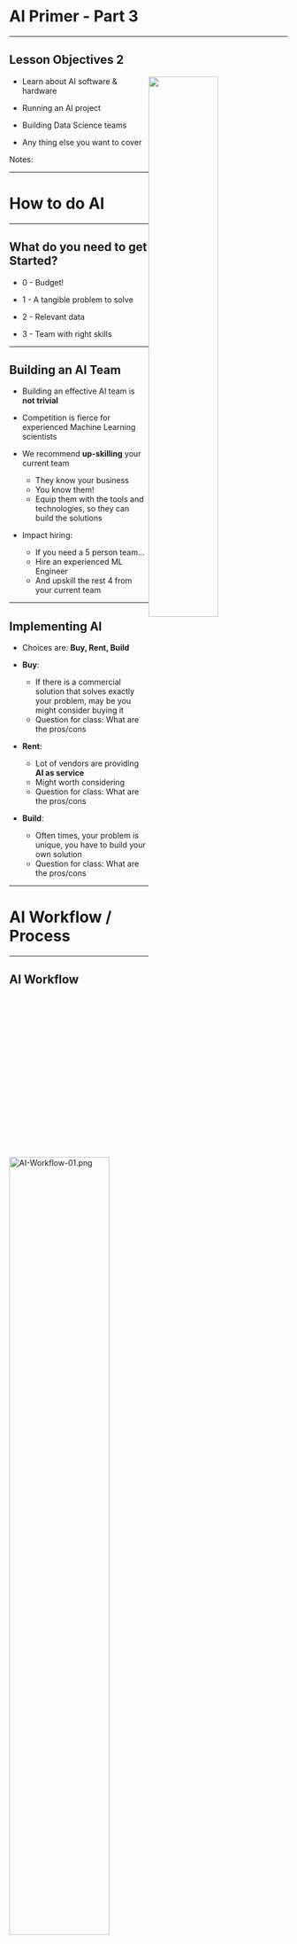 # AI Primer - Part 3
---

## Lesson Objectives 2

<img src="../../assets/images/generic/3rd-party/terminator-2.png" alt="" style="width:50%;float:right;"/><!-- {"left" : 5.51, "top" : 1.25, "height" : 3.32, "width" : 4.43} -->


 * Learn about AI software & hardware

 * Running an AI project

 * Building Data Science teams

 * Any thing else you want to cover

Notes:


---

# How to do AI

---

## What do you need to get Started?

* 0 - Budget!

* 1 -  A tangible problem to solve

* 2 -  Relevant data

* 3 -  Team with right skills

---
## Building an AI Team

* Building an effective AI team is **not trivial**

* Competition is fierce for experienced Machine Learning scientists

* We recommend **up-skilling** your current team
    - They know your business
    - You know them!
    - Equip them with the tools and technologies, so they can build the solutions

* Impact hiring:
    - If you need a 5 person team...
    - Hire an experienced ML Engineer
    - And upskill the rest 4 from your current team

---

## Implementing AI

* Choices are: **Buy, Rent, Build**

* **Buy**:  
    - If there is a commercial solution that solves exactly your problem, may be you might consider buying it
    - Question for class:  What are the pros/cons

* **Rent**:
    - Lot of vendors are providing **AI as service**
    - Might worth considering
    - Question for class:  What are the pros/cons

* **Build**:
    - Often times, your problem is unique, you have to build your own solution
    - Question for class:  What are the pros/cons


---

# AI Workflow / Process

---

## AI Workflow

<img src="../../assets/images/AI/AI-Workflow-01.png" alt="AI-Workflow-01.png" style="width:60%;"/><!-- {"left" : 1.48, "top" : 1.8, "height" : 5.47, "width" : 7.29} -->




Notes:


---

## How to do Machine Learning


 *  **1 - Problem Definition:** What are we trying to solve

 *  **2 - Collect data** More data we have, the better the algorithms become.  This data can come from internal logs (clickstreams) or external sources (credit scores of customers)

 *  **3 - Prepare Data** Raw data is hardly in a form to be used.  It needs to be cleansed, tagged and curated before ready to use

 *  **4 - Train a model** Feed the training data to model so it can learn

 *  **5 - Evaluate the model** Test the model accuracy

 *  **6 - Improve the model** Either by adding more training data, choosing a different algorithm

 *  **7 - Deploy the model**

Notes:




---

## 1 - Problem Definition


 * This may not be as easy as it seems

 * Known Knowns

     - Daily web traffic

 * Known Unknowns

     - What are most popular pages?

     - Do big connectors matter in a social graph?

 * Unknown Unknowns

     - Is there a connection between X and Y

Notes:




---

## Class Discussion:

<img src="../../assets/images/icons/quiz-icon.png" alt="Buildin-a-afair-marketplace.png" style="width:30%;float:right;"/><!-- {"left" : 5.2, "top" : 1.39, "height" : 3.33, "width" : 4.99} -->


 * What are some of the problems you are facing that Data Science / Machine Learning might be a solution?

Notes:


---

## 2 - Collecting Data

<img src="../../assets/images/AI/AI-Workflow-02.png" alt="AI-Workflow-02.png" style="width:40%;float:right;"/><!-- {"left" : 5.18, "top" : 1.23, "height" : 3.82, "width" : 4.89} -->


 * Data Sources can be

     - External: government data, public data,...

     - Internal: collected data (clickstream etc.)

 * External Data challenges

     - Compliance, security concerns,...

     - How much can we get? API throttling.

     - Is the data in useable format?

---

## 2 - Collecting Data

<img src="../../assets/images/AI/AI-Workflow-02.png" alt="AI-Workflow-02.png" style="width:40%;float:right;"/><!-- {"left" : 5.31, "top" : 1.26, "height" : 3.74, "width" : 4.79} -->


 * May need to bring data from different systems and in usually in different formats.

     - Clicklogs are text files.

     - Customer data can be from a database.


Notes:

---

## Class Discussion: Data Collection Challenges

<img src="../../assets/images/icons/quiz-icon.png" alt="Buildin-a-afair-marketplace.png" style="width:30%;float:right;"/><!-- {"left" : 5.55, "top" : 1.22, "height" : 3.09, "width" : 4.64} -->


 * What are some of the problems you are facing / anticipating for collecting data?

Notes:


---

## 3 - Data Preparation / Cleaning

<img src="../../assets/images/AI/AI-Workflow-02.png" alt="AI-Workflow-02.png" style="width:40%;float:right;"/><!-- {"left" : 5.55, "top" : 1.19, "height" : 3.51, "width" : 4.49} -->


 * Problems with raw data sets

     - Non-usable format (say in Excel spreadsheet format)

     - Contains errors & wrong values

     - Missing values

     - Data is spread across multiple silos

 * Data scientists spend a lot of time cleaning and massaging raw data, to get them ready for analysis.

 * Crucial part of data science

 * Can consume a lot of time (50% - 80%  of the project!!!)

 * Least sexy




Notes:


---

## Class Discussion: Data Cleanup

<img src="../../assets/images/icons/quiz-icon.png" alt="Buildin-a-afair-marketplace.png" style="width:30%;float:right;"/><!-- {"left" : 5.77, "top" : 1.06, "height" : 2.97, "width" : 4.46} -->


 *  **What do you think involves in cleaning up data?**

Notes:




---

## 3.5 - Exploratory Data Analysis (EDA)

<img src="../../assets/images/deep-learning/EDA-01.png" alt="EDA-01.png" style="width:30%;float:right;"/><!-- {"left" : 6.22, "top" : 1.22, "height" : 2.65, "width" : 3.72} -->


 * Before doing `machine learning` on data, understand the data.

 * Basic questions

     - Is there a pattern?

     - Are there lot of outliers?  (May skew analysis. Should we keep these or throw them away?)

 *  **Visualizations**  can help greatly!

     - Just do some quick & dirty graphs.

 * Identify `interesting segments`

 * Need to sample?  Or process entire data set?




Notes:


---

## 4 - Model Building

<img src="../../assets/images/AI/AI-Workflow-03.png" alt="AI-Workflow-03.png" style="width:40%;float:right;"/><!-- {"left" : 5.32, "top" : 1.07, "height" : 3.87, "width" : 4.88} -->

 * Don't do this until you have a good understanding of data.(See previous section.)

 * Pick right modeling technique

     - Clustering

     - Classifications

     - Etc.

 * Pick the right model for data

     - Don't get 'hung up' on one model.

     - Try a few to identify the best fitting model.

     - Experience counts!



Notes:




---

## 4.5 - Experiment to Production ('Mind the Gap')


 * Data Scientists develop their models on laptops with small data
 * There is a 'deployment gap' when it comes time to go to production
 * Solutions:
     - Frameworks like Spark are solving this
     - Cloud vendors are providing solution

<img src="../../assets/images/machine-learning/deployment-gap-1a.png" style="width:55%;"/><!-- {"left" : 1.3, "top" : 4.78, "height" : 3.86, "width" : 7.65} -->



Notes:


---
## Streamlining Prototyping --> deploy


 * Language neutral

 * Same model - no need to re-implement

 * Fast deploy!

<img src="../../assets/images/machine-learning/deployment-gap-1b.png" style="max-width:40%;"/><!-- {"left" : 1.63, "top" : 3.18, "height" : 5.12, "width" : 6.99} -->



Notes:

https://www.slideshare.net/julesdamji/apache-spark-mllib-2x-how-to-productionize-your-machine-learning-models

---

## 5 - Model Validation

 <img src="../../assets/images/AI/AI-Workflow-04.png" alt="AI-Workflow-04.png" style="width:40%;float:right;"/><!-- {"left" : 5.9, "top" : 1.22, "height" : 3.38, "width" : 4.27} -->


 * Models need to be `verified`  / `validated`

 * Split the data set into

     - Training set: build / train model

     - Test set: validate the model

 * Initially 70% training,  30% test

 * Tweak the dials to decrease training and increase validation.

 * Training set should represent data well enough.

<img src="../../assets/images/machine-learning/Model-Validation-1.png" alt="Model-Validation-1.png" style="width:30%;"/><!-- {"left" : 5.55, "top" : 6.63, "height" : 1.97, "width" : 4.48} -->




Notes:




---

## 6 - Improving the Model

<img src="../../assets/images/AI/AI-Workflow-05.png" alt="AI-Workflow-05.png" style="width:40%;float:right;"/><!-- {"left" : 5.09, "top" : 1.22, "height" : 4.15, "width" : 4.86} -->


 * Sometimes we don't get desired accuracy from the model

     - Say we need 90% accuracy, but the model is only at 70%

 * How to improve?

     - Can we find more training data?

     - Tune model parameters

     - Or even choose another model



Notes:




---

## 7 - Deploy Model

<img src="../../assets/images/AI/AI-Workflow-06.png" alt="AI-Workflow-06" style="width:40%;float:right;"/><!-- {"left" : 5.19, "top" : 1.45, "height" : 3.69, "width" : 4.66} -->


 * We are happy with the model's performance

 * So we deploy the model on production / live system where it can start predicting / inferring

 * Monitor the model in production



Notes:




---

## Class Discussion : AI Life Cycle

<img src="../../assets/images/icons/quiz-icon.png" alt="Buildin-a-afair-marketplace.png" style="width:30%;float:right;"/><!-- {"left" : 6.55, "top" : 1.28, "height" : 2.41, "width" : 3.62} -->


 * Do you have any stories to share about AI work flow?

     - Issues

     - Best practices?

<img src="../../assets/images/AI/AI-Workflow-01.png" alt="AI-Workflow-06" style="width:40%;"/><!-- {"left" : 2.64, "top" : 4.97, "height" : 3.72, "width" : 4.96} -->


Notes:




---

## Reinforcement / Neural Net Demo: Alpha GO

<img src="../../assets/images/machine-learning/3rd-party/Neural-Net-Demo-Alpha-GO.png" alt="Neural-Net-Demo-Alpha-GO.png" style="width:60%;"/><!-- {"left" : 1.02, "top" : 1.32, "height" : 4.64, "width" : 8.21} -->


[Link](https://www.youtube.com/watch?v=9xlSy9F5WtE)


Notes:

- https://www.youtube.com/watch?v=9xlSy9F5WtE
- https://money.cnn.com/2017/09/29/technology/future/alphago-movie/index.html


---

## Reinforcement/ Neural Net Demo: Alpha GO Explained


<img src="../../assets/images/deep-learning/3rd-party/Alpha-GO-01.png" alt="Alpha-GO-01.png" style="width:30%;"/><!-- {"left" : 0.33, "top" : 2.81, "height" : 3.23, "width" : 4.1} --> &nbsp; &nbsp; <img src="../../assets/images/deep-learning/3rd-party/Alpha-GO-02.png" alt="Alpha-GO-02.png" style="width:30%;"/><!-- {"left" : 4.77, "top" : 3.27, "height" : 2.32, "width" : 5.15} -->


 [Link](https://deepmind.com/blog/alphago-zero-learning-scratch/)

Notes:

https://deepmind.com/blog/alphago-zero-learning-scratch/


---

# AI Software Ecosystem

---

## AI Software Eco System

|             | Machine Learning          | Deep Learning               |
|-------------|---------------------------|-----------------------------|
| Java        | -Weka<br/>-Mahout             | DeepLearning4J              |
| Python      | -SciKit<br/>-Numpy, Pandas  | -Tensorflow<br/>-Pytorch<br/>-Caffe |
| R           | -Many libraries           | -Deepnet<br/>-Darch             |
| Distributed | Spark                     | Spark                       |
| Cloud       | -AWS<br/>-Azure<br/>-Google Cloud | -AWS<br/>-Azure<br/>-Google Cloud   |

<!-- {"left" : 0.25, "top" : 1.48, "height" : 3, "width" : 9.75} -->

Notes:


---

## AI and Big Data

 * Until recently most of the AI work is done on `single computer`

 * Most R/Python/Java libraries are `single machine based`

 * Now Big Data tools make it possible to run AI algorithms at massive scale-distributed across a cluster

<img src="../../assets/images/deep-learning/DL-cluster.png" alt="DL-cluster.png" style="width:60%;"/><!-- {"left" : 1.02, "top" : 4.43, "height" : 3.49, "width" : 8.21} -->



Notes:


---

## Machine Learning vs. Big Data

| Traditional ML                                 | ML on Big Data                               |
|------------------------------------------------|----------------------------------------------|
| All (or most) data fits into single machine    | Data is distributed across multiple machines |
| Data almost / always in memory                 | Memory is scarce                             |
| Optimized for heavy iterative computes         | Optimized for single pass computes           |
| Maintains state between stages                 | stateless                                    |
| CPU bound                                      | IO bound (disk / network).                   |
| GPU (Graphical Processing Unit) seldom engaged | GPUs are utilized increasingly               |

<!-- {"left" : 0.25, "top" : 1.43, "height" : 3.88, "width" : 9.75} -->

Notes:


---

## AI Ecosystem and Tools

<img src="../../assets/images/deep-learning/AI-Ecosystem.png" alt="AI-Ecosystem.png" style="width:60%;"/><!-- {"left" : 0.36, "top" : 1.97, "height" : 5.14, "width" : 9.54} -->




Notes:

---

## AI Ecosystem

* **R:**  
Programming language and environment for statistical computing with powerful graphical and modeling features.  **The OG**

* **Python:**  
Interpreted programming language supporting multiple programming paradigms. Popular for data science due to code readability, ease of data manipulation and many libraries aimed at data science needs.

* **Anaconda:**  
Python and R distribution for machine learning and data science. Simplifies package management and deployment supporting Windows, Linux and MacOS.

---

## AI Ecosystem (Python)

* **NumPy:**  
Scientific computing library for Python and is the foundation for important data science libraries including Pandas, Matplotlib and Scikit-learn.


* **Pandas:**  
Data structure and analysis library for Python. Allows you to do data cleaning and preparation for data science in addition to analysis.

* **Matplotlib:**
Plotting library for creating plots, histograms, power spectra, bar charts, errorcharts, scatterplots, etc. Used heavily in Jupyter notebooks to visualize data.

---

## AI Ecosystem

* **Scikit-learn:**  
ML python library featuring many popular ML algorithms

* **WEKA:**  
Java ML visualization tools and algorithms.

* **cuDDN:**  
Deep Neural Network library for high-performance GPU acceleration. From NVIDIA.

* **NCCL:**  
The NVIDIA Collective Communications Library (NCCL) implements multi-GPU and multi-node collective communication primitives that are performance optimized for NVIDIA GPUs.

---

## AI Ecosystem

* **TensorFlow:**  
Most popular dataflow programing framework used heavily for ML/DL. Has good visualization, monitoring and debugging features which make it good for production.

*  **Pytorch:**  
The second most popular ML/DL framework which does not have as many production features as TensorFlow but is more intuitive and uses dynamic computation graphs which makes it extremely popular for research.

* **Keras:**
Is a widely used DL python library/high level API which front ends ML frameworks like TensorFlow to make it building and deploying Neural Networks easier. Keras also allows you to import Python DL Models into DL4J.

* **DL4J:**
DL framework for Java which has tight integration with Java based distributed computing frameworks such as Hadoop and Spark. Uses Keras as a Python API.

---

## AI Ecosystem

* **Jupyter:**   
Browser-based notebook interface with support for code, text, mathematical expressions, inline plots and other media. Jupyter has a larger community and is a better stand alone tool when compared to Apache Zeppelin. Jupyter is a more natural fit for use with Python Based ML/DL frameworks.

* **Apache Zeppelin:**   
Browser-based notebook interface with support for code, text, mathematical expressions, inline plots and other media. Zeppelin has tight integration with Hadoop eco system technologies and Spark plus has better out of box multi-user features when compared to Jupyter.

---

## Deep Learning Software Ecosystem

[../../deep-learning/generic/DL-ecosystem.md](../../deep-learning/generic/DL-ecosystem.md)


---


## Infrastructure Tools

<img src="../../assets/images/deep-learning/Infrastructure-Tools.png" alt="Infrastructure-Tools.png" style="width:60%;"/><!-- {"left" : 1.28, "top" : 1.75, "height" : 5.56, "width" : 7.69} -->



Notes:




---

## Kubeflow

 * Kubeflow = Kubernetes + ML

 * Deploy ML workflows on Kubernetes

 * Portable and scalable

 * Supports all major libraries:Tensorflow, Pytorch, Jupyter

 * Cloud friendly

 * (https://www.kubeflow.org/)

<img src="../../assets/images/deep-learning/3rd-party/Kubeflow.png" alt="Kubeflow.png" style="width:20%;"/><!-- {"left" : 7.49, "top" : 1.25, "height" : 2.46, "width" : 2.47} -->



Notes:


---

## Big Data Infrastructure - Hadoop

<img src="../../assets/images/deep-learning/3rd-party/Big-Data-Infrastructure-Hadoop.png" alt="Big-Data-Infrastructure-Hadoop.png" style="width:30%;float:right;"/><!-- {"left" : 7.32, "top" : 1.53, "height" : 4.26, "width" : 2.55} -->


 * Hadoop is the popular on-premise Big Data platform

 * Hadoop v3.0 offers support for Machine Learning

 * Native support for

     - GPU

     - Docker containers

     - AI frameworks: Tensorflow, Pytorch ..etc.

 * HDFS improvements

     - 1.7 copies instead of 3 copies (reducing storage overhead)

* See next slide for a sample Hadoop reference architecture

Notes:

---

## A Hadoop 3 Reference Architecture

<img src="../../assets/images/hadoop/3rd-party/hadoop3-reference-architecture-1.png" alt="Big-Data-Infrastructure-Hadoop.png" style="max-width:100%;"/><!-- {"left" : 0.18, "top" : 2.24, "height" : 4.58, "width" : 9.9} -->


Notes:
- [Source: Hortonworks](https://hortonworks.com/blog/trying-containerized-applications-apache-hadoop-yarn-3-1/)
---

## Big Data Infrastructure - Spark


 * Spark is a distributed framework

 * Can run on Hadoop and Cloud environments

 * Spark has become a very popular framework for Machine Learning and Deep Learning

 * Massively scalable

 * Can use memory (caching) effectively for iterative algorithms

 * Multi Language support: Scala, Java, Python, R

<img src="../../assets/images/logos/spark-logo-1.png"  style="width:30%;"/><!-- {"left" : 2.8, "top" : 5.26, "height" : 2.42, "width" : 4.66} -->


Notes:




---

## Distributed Data Processing


 * Hadoop distributes data across many node

 * Processing also happens on multiple nodes (distributed processing)

 * Data is processed on the node it is located

<img src="../../assets/images/deep-learning/Distributed-Data-Processing.png" alt="Distributed-Data-Processing.png" style="width:60%;"/><!-- {"left" : 0.9, "top" : 4.05, "height" : 3.42, "width" : 8.46} -->




Notes:




---

## Scalable Machine Learning Systems


 * Actual ML is a small part of overall system!

 * In the diagram below, you can see all the infrastructure goes into building a large scale ML system

<img src="../../assets/images/deep-learning/production_ML_system-02.png" alt="production_ML_system-02.png" style="width:60%;"/><!-- {"left" : 0.82, "top" : 3.47, "height" : 3.07, "width" : 8.61} -->



Notes:


---

## A Reference Scalable AI Infrastructure

<img src="../../assets/images/deep-learning/Reference-Scalable-AI-Infrastructure.png" alt="Reference-Scalable-AI-Infrastructure.png" style="width:80%;"/><!-- {"left" : 0.89, "top" : 2.51, "height" : 3.13, "width" : 8.47} -->



Notes:


---

## A Reference Scalable AI Infrastructure Explained


 *  **HDFS**  is our data lake, it can store huge amount of data, distributed across nodes

 *  **Spark**  is our processing engine, it runs in a distributed fashion on all nodes

 *  **Jupyter**  notebook is used interactively explore data

 *  **Kafka**  does streaming

Notes:




---

## AI in the Cloud


 * Pretty much all cloud vendors have a cloud based AI offering

 * 'AI as Service'

 * Benefits of cloud

     - Not having to worry about infrastructure

     - Scalable infrastructure (start small, grow as needed)

     - Pay per use model

     - 'Deployment gap' is no longer an issue

 * Go from experiment to production very quickly

Notes:


---

## AI Cloud Offerings


| AWS                       | Azure                             | Google Cloud               |
|---------------------------|-----------------------------------|----------------------------|
| -AI as service,'Sagemaker | -AI as service,-'Azure ML Studio' | -AI as service,-'Cloud ML' |

<!-- {"left" : 0.99, "top" : 1.33, "height" : 1.88, "width" : 8.27, "columnwidth" : [2.76, 2.76, 2.76]} -->



<img src="../../assets/images/logos/aws-logo-2.png"  style="width:20%;"/> &nbsp; <!-- {"left" : 2.75, "top" : 4.07, "height" : 1.1, "width" : 4.76} -->
<img src="../../assets/images/logos/azure-logo-1.png"  style="width:30%;"/> &nbsp; &nbsp; <!-- {"left" : 2.99, "top" : 5.51, "height" : 1.23, "width" : 4.28} -->
<img src="../../assets/images/logos/google-cloud-logo-3.png"  style="width:30%;"/><!-- {"left" : 3.45, "top" : 7.08, "height" : 0.76, "width" : 3.37} -->



Notes:


---

## Video: Advances in Robotics



<img src="../../assets/images/deep-learning/3rd-party/Video-Advances-Robotics.png" alt="Video-Advances-Robotics.png" style="width:50%;"/><!-- {"left" : 1.95, "top" : 1.35, "height" : 4.98, "width" : 6.35} -->


[Link](https://www.youtube.com/watch?v=8vIT2da6N_o)

Notes:

https://www.youtube.com/watch?v=8vIT2da6N_o


---

## Demo: Human Powered AI

<img src="../../assets/images/deep-learning/3rd-party/Demo-Human-Powered-AI-01.png" alt="Demo-Human-Powered-AI-01.png" style="width:40%;float:right;"/><!-- {"left" : 6.01, "top" : 1.22, "height" : 3.75, "width" : 3.98} -->


 * Hive is paying 600,000 strangers to help him build human-powered AI that's 'whole orders of magnitude better than Google'

 * Users are paid a small amount of money to tag images

 * [Link](https://finance.yahoo.com/news/ceo-paying-600-000-strangers-150000655.html)




Notes:

https://finance.yahoo.com/news/ceo-paying-600-000-strangers-150000655.html


---

# AI Gone Wrong

---

## AI Gone Wrong


<img src="../../assets/images/deep-learning/3rd-party/AI-Gone-Wrong.png" alt="AI-Gone-Wrong.png" style="width:40%;float:right;"/><!-- {"left" : 5.98, "top" : 1.22, "height" : 4, "width" : 4} -->


 * Here we are going look at some cases where AI experiments haven't gone well

 * Links

     - [link1](https://www.zdnet.com/pictures/im-sorry-dave-9-real-times-ai-has-given-us-the-creeps/2/)



Notes:

https://www.zdnet.com/pictures/im-sorry-dave-9-real-times-ai-has-given-us-the-creeps/2/



---

## Facebook's Bots Invent their own language

<img src="../../assets/images/deep-learning/3rd-party/Facebook-Bots-0.png" alt="Facebook-Bots-0.png" style="width:40%;float:right;"/><!-- {"left" : 6.4, "top" : 1.08, "height" : 2.45, "width" : 3.68} -->


 * Facebook designed to chat bots to talk to each other

 * They were communicating with each other freely

 * After a year


       - `Bob: "I can can I I everything else."`

       - `Alice: "Balls have zero to me to me to me to me  
        to me to me to me to me to."`

 * This indecipherable language is actually a 'new bot language'
 * Bots developed this on their own
 * FB discontinued the experiment
 * [Link](https://www.independent.co.uk/voices/facebook-shuts-down-robots-ai-artificial-intelligence-develop-own-language-common-a7871341.html)



Notes:

https://www.independent.co.uk/voices/facebook-shuts-down-robots-ai-artificial-intelligence-develop-own-language-common-a7871341.html


---

## Facebook Bots

<img src="../../assets/images/deep-learning/3rd-party/Facebook-Bots.png" alt="Facebook-Bots.png" style="width:80%;"/><!-- {"left" : 1.02, "top" : 2.56, "height" : 4.53, "width" : 8.21} -->



Notes:


---

## Target Algorithm Predicts Young Woman's Pregnancy

<img src="../../assets/images/deep-learning/3rd-party/Predicts-Young-Woman-01.png" alt="Predicts-Young-Woman-01.png" style="width:30%;float:right;"/><!-- {"left" : 6.52, "top" : 1.13, "height" : 2.51, "width" : 3.56} -->

 * Target's Data Scientists identified 25 products that, when purchased together, predict a woman's pregnancy

 * Target started sending out targeted coupons to women shoppers who they have identified as being pregnant

 * One angry man walked into Target store and complained to the manager :  
  " *Why are you sending these baby coupons to my daughter, she is still in high school* "

 * Few days later, the same man called the manager and apologized  
 " *Sorry, I just learned that my daughter is pregnant* "

 * Links: [link1](https://www.zdnet.com/pictures/im-sorry-dave-9-real-times-ai-has-given-us-the-creeps/6/), [link2](https://www.nytimes.com/2012/02/19/magazine/shopping-habits.html?mtrref=www.google.com)

---


## Tesla AutoPilot Crashes Car


 * A Tesla driving on AutoPilot crashes into a truck (2017, Florida)

 * NTSB investigation revealed that AutoPilot system thought the truck was a brightly lit sky, and kept going!

 * Links : [link1](https://www.theregister.co.uk/2017/06/20/tesla_death_crash_accident_report_ntsb/)


<img src="../../assets/images/deep-learning/3rd-party/Tesla-AutoPilot-Crashes-Car-01.png" alt="Tesla-AutoPilot-Crashes-Car-01.png" style="width:38%;"/><!-- {"left" : 0.57, "top" : 4.46, "height" : 2.92, "width" : 4.38} --> &nbsp; &nbsp; <img src="../../assets/images/deep-learning/3rd-party/Tesla-AutoPilot-Crashes-Car-02.png" alt="Tesla-AutoPilot-Crashes-Car-02.png" style="width:35%;"/><!-- {"left" : 5.67, "top" : 4.46, "height" : 2.92, "width" : 4.01} -->




Notes:

https://www.theregister.co.uk/2017/06/20/tesla_death_crash_accident_report_ntsb/


---

## AI Mis-Identifying Dogs as Wolfs

<img src="../../assets/images/deep-learning/3rd-party/Dogs-as-Wolfs.png" alt="Dogs-as-Wolfs.png" style="width:40%;float:right;"/><!-- {"left" : 5.27, "top" : 1.32, "height" : 2.85, "width" : 4.77} -->

 * Farmers used an algorithm to identify dogs vs wolves

 * Algorithm worked great in Summer months

 * In Winter months, it started mis-classifying dogs as wolves

 * Algorithm was rewrote to explain what part of picture it was paying attention to

     -  **The SNOW!**

 * [Link](https://www.youtube.com/watch?v=TRzBk_KuIaM)

 * [Video](http://innovation.uci.edu/2017/08/husky-or-wolf-using-a-black-box-learning-model-to-avoid-adoption-errors/
)(@ 2:30 min)




Notes:

https://www.youtube.com/watch?v=TRzBk_KuIaM
http://innovation.uci.edu/2017/08/husky-or-wolf-using-a-black-box-learning-model-to-avoid-adoption-errors/


---

## Amazon uses AI to Identify Job Applicants


<img src="../../assets/images/deep-learning/3rd-party/global-headcount.png" alt="global-headcount.png" style="width:40%;float:right;"/><!-- {"left" : 6.12, "top" : 1.26, "height" : 4.23, "width" : 3.97} -->

 * Amazon tried an AI algorithm to short-list candidates

 * The algorithm was trained by job applications submitted in 10 year period

 *  **The algorithm was selecting mostly men for technical positions**

     - Because the training data had male bias

 * Links : [link1](https://www.theladders.com/career-advice/amazon-reportedly-scraps-ai-recruiting-tool-biased-against-women
), [link2](https://www.reuters.com/article/us-amazon-com-jobs-automation-insight/amazon-scraps-secret-ai-recruiting-tool-that-showed-bias-against-women-idUSKCN1MK08G)


Notes:

https://www.theladders.com/career-advice/amazon-reportedly-scraps-ai-recruiting-tool-biased-against-women
https://www.reuters.com/article/us-amazon-com-jobs-automation-insight/amazon-scraps-secret-ai-recruiting-tool-that-showed-bias-against-women-idUSKCN1MK08G


---

## Class Discussion

<img src="../../assets/images/icons/quiz-icon.png" alt="" style="width:30%;float:right;"/><!-- {"left" : 5.39, "top" : 1.22, "height" : 3.22, "width" : 4.82} -->


 * Do you know of any cases where AI failed / gone wrong?Please share with the class.

Notes:




---

# AI, Ethics, and Humanity

---

## Elon Musk: "AI will take over humanity"

<img src="../../assets/images/machine-learning/3rd-party/Elon-Musk-tweet-1.png" alt="Elon-musk.png" style="width:40%;"/><!-- {"left" : 2.17, "top" : 1.68, "height" : 6.27, "width" : 5.9} -->



Notes:


---

## Class Discussion : Ethical AI


 * Let's discuss some the topics

 * AI replacing humans in jobs (e.g. truck drivers)

 * Weaponizing AI (killer drones)

 * Any thing else?

Notes:


---

# Final Thoughts

---

## Design an AI Project

<img src="../../assets/images/icons/group-labs.png" alt="Buildin-a-afair-marketplace.png" style="width:30%;float:right;"/><!-- {"left" : 5.28, "top" : 1.31, "height" : 3.39, "width" : 4.67} -->

 *  **Class Project**

 * Let's design an AI project that is from your company

Notes:




---

## Anything Else We Want to Discuss?


Notes:


---
## Closing Demo: Everybody Dance Now

<img src="../../assets/images/deep-learning/3rd-party/Closing-Demo.png" alt="Closing-Demo.png" style="width:60%;"/><!-- {"left" : 1.02, "top" : 1.75, "height" : 3.67, "width" : 8.21} -->


 [Link](https://www.youtube.com/watch?v=PCBTZh41Ris)


Notes:

https://www.youtube.com/watch?v=PCBTZh41Ris


---
## Summary

<img src="../../assets/images/icons/q-and-a-1.png" style="width:20%;float:right;" /><!-- {"left" : 8.56, "top" : 1.21, "height" : 1.15, "width" : 1.55} -->
<img src="../../assets/images/icons/quiz-icon.png" style="width:40%;float:right;clear:both;" /><!-- {"left" : 6.53, "top" : 2.66, "height" : 2.52, "width" : 3.79} -->

 *  **We covered the following**

 * AI use cases in industry

 * Recent advances in AI

 * Hardware innovations

 * Machine Learning

 * Deep Learning and Neural Networks

 * Software stacks

 * Cloud offerings

Notes:


---

## Further Reading


 * [Great AI Awakening](https://www.nytimes.com/2016/12/14/magazine/the-great-ai-awakening.html) - New York Times profile of on Google Brain and the people behind it

 * [Gentle Intro to Machine Learning](https://monkeylearn.com/blog/a-gentle-guide-to-machine-learning/)

 * [Machine Learning Basics](https://www.analyticsvidhya.com/blog/2015/06/machine-learning-basics/)

Notes:

https://www.nytimes.com/2016/12/14/magazine/the-great-ai-awakening.html
https://monkeylearn.com/blog/a-gentle-guide-to-machine-learning/
https://www.analyticsvidhya.com/blog/2015/06/machine-learning-basics/


---

# Backup Slides

---
